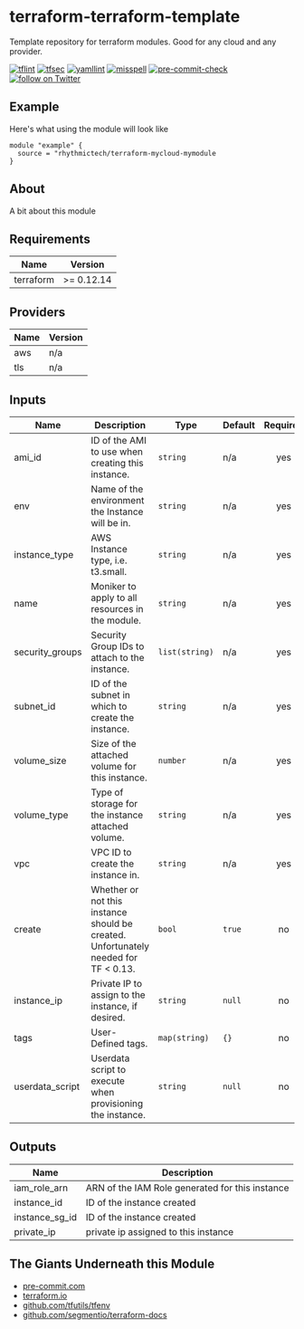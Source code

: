 # terraform-terraform-template
Template repository for terraform modules. Good for any cloud and any provider.

[![tflint](https://github.com/rhythmictech/terraform-terraform-template/workflows/tflint/badge.svg?branch=main&event=push)](https://github.com/rhythmictech/terraform-terraform-template/actions?query=workflow%3Atflint+event%3Apush+branch%3Amain)
[![tfsec](https://github.com/rhythmictech/terraform-terraform-template/workflows/tfsec/badge.svg?branch=main&event=push)](https://github.com/rhythmictech/terraform-terraform-template/actions?query=workflow%3Atfsec+event%3Apush+branch%3Amain)
[![yamllint](https://github.com/rhythmictech/terraform-terraform-template/workflows/yamllint/badge.svg?branch=main&event=push)](https://github.com/rhythmictech/terraform-terraform-template/actions?query=workflow%3Ayamllint+event%3Apush+branch%3Amain)
[![misspell](https://github.com/rhythmictech/terraform-terraform-template/workflows/misspell/badge.svg?branch=main&event=push)](https://github.com/rhythmictech/terraform-terraform-template/actions?query=workflow%3Amisspell+event%3Apush+branch%3Amain)
[![pre-commit-check](https://github.com/rhythmictech/terraform-terraform-template/workflows/pre-commit-check/badge.svg?branch=main&event=push)](https://github.com/rhythmictech/terraform-terraform-template/actions?query=workflow%3Apre-commit-check+event%3Apush+branch%3Amain)
<a href="https://twitter.com/intent/follow?screen_name=RhythmicTech"><img src="https://img.shields.io/twitter/follow/RhythmicTech?style=social&logo=twitter" alt="follow on Twitter"></a>

## Example
Here's what using the module will look like
```hcl
module "example" {
  source = "rhythmictech/terraform-mycloud-mymodule
}
```

## About
A bit about this module

<!-- BEGINNING OF PRE-COMMIT-TERRAFORM DOCS HOOK -->
## Requirements

| Name | Version |
|------|---------|
| terraform | >= 0.12.14 |

## Providers

| Name | Version |
|------|---------|
| aws | n/a |
| tls | n/a |

## Inputs

| Name | Description | Type | Default | Required |
|------|-------------|------|---------|:--------:|
| ami\_id | ID of the AMI to use when creating this instance. | `string` | n/a | yes |
| env | Name of the environment the Instance will be in. | `string` | n/a | yes |
| instance\_type | AWS Instance type, i.e. t3.small. | `string` | n/a | yes |
| name | Moniker to apply to all resources in the module. | `string` | n/a | yes |
| security\_groups | Security Group IDs to attach to the instance. | `list(string)` | n/a | yes |
| subnet\_id | ID of the subnet in which to create the instance. | `string` | n/a | yes |
| volume\_size | Size of the attached volume for this instance. | `number` | n/a | yes |
| volume\_type | Type of storage for the instance attached volume. | `string` | n/a | yes |
| vpc | VPC ID to create the instance in. | `string` | n/a | yes |
| create | Whether or not this instance should be created. Unfortunately needed for TF < 0.13. | `bool` | `true` | no |
| instance\_ip | Private IP to assign to the instance, if desired. | `string` | `null` | no |
| tags | User-Defined tags. | `map(string)` | `{}` | no |
| userdata\_script | Userdata script to execute when provisioning the instance. | `string` | `null` | no |

## Outputs

| Name | Description |
|------|-------------|
| iam\_role\_arn | ARN of the IAM Role generated for this instance |
| instance\_id | ID of the instance created |
| instance\_sg\_id | ID of the instance created |
| private\_ip | private ip assigned to this instance |

<!-- END OF PRE-COMMIT-TERRAFORM DOCS HOOK -->

## The Giants Underneath this Module
- [pre-commit.com](pre-commit.com)
- [terraform.io](terraform.io)
- [github.com/tfutils/tfenv](github.com/tfutils/tfenv)
- [github.com/segmentio/terraform-docs](github.com/segmentio/terraform-docs)
